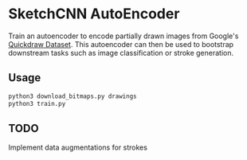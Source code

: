 # SketchCNN AutoEncoder #
Train an autoencoder to encode partially drawn images from Google's [Quickdraw Dataset](https://quickdraw.withgoogle.com/data). This autoencoder can then be used to bootstrap downstream tasks such as image classification or stroke generation.


## Usage ##
```bash
python3 download_bitmaps.py drawings
python3 train.py
```


## TODO ##
Implement data augmentations for strokes
